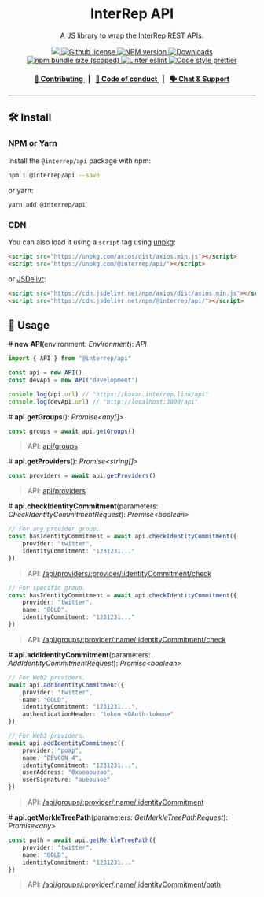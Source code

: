 <p align="center">
    <h1 align="center">
        InterRep API
    </h1>
    <p align="center">A JS library to wrap the InterRep REST APIs.</p>
</p>

<p align="center">
    <a href="https://github.com/InterRep">
        <img src="https://img.shields.io/badge/project-InterRep-blue.svg?style=flat-square">
    </a>
    <a href="https://github.com/interrep/interrep.js/blob/main/LICENSE">
        <img alt="Github license" src="https://img.shields.io/github/license/interrep/interrep.js.svg?style=flat-square">
    </a>
    <a href="https://www.npmjs.com/package/@interrep/api">
        <img alt="NPM version" src="https://img.shields.io/npm/v/@interrep/api?style=flat-square" />
    </a>
    <a href="https://npmjs.org/package/@interrep/api">
        <img alt="Downloads" src="https://img.shields.io/npm/dm/@interrep/api.svg?style=flat-square" />
    </a>
    <a href="https://bundlephobia.com/package/@interrep/api">
        <img alt="npm bundle size (scoped)" src="https://img.shields.io/bundlephobia/minzip/@interrep/api" />
    </a>
    <a href="https://eslint.org/">
        <img alt="Linter eslint" src="https://img.shields.io/badge/linter-eslint-8080f2?style=flat-square&logo=eslint" />
    </a>
    <a href="https://prettier.io/">
        <img alt="Code style prettier" src="https://img.shields.io/badge/code%20style-prettier-f8bc45?style=flat-square&logo=prettier" />
    </a>
</p>

<div align="center">
    <h4>
        <a href="https://docs.interrep.link/contributing">
            👥 Contributing
        </a>
        <span>&nbsp;&nbsp;|&nbsp;&nbsp;</span>
        <a href="https://docs.interrep.link/code-of-conduct">
            🤝 Code of conduct
        </a>
        <span>&nbsp;&nbsp;|&nbsp;&nbsp;</span>
        <a href="https://t.me/interrep">
            🗣️ Chat &amp; Support
        </a>
    </h4>
</div>

---

## 🛠 Install

### NPM or Yarn 

Install the `@interrep/api` package with npm:

```bash
npm i @interrep/api --save
```

or yarn:

```bash
yarn add @interrep/api
```

### CDN

You can also load it using a `script` tag using [unpkg](https://unpkg.com/):

```html
<script src="https://unpkg.com/axios/dist/axios.min.js"></script>
<script src="https://unpkg.com/@interrep/api/"></script>
```

or [JSDelivr](https://www.jsdelivr.com/):

```html
<script src="https://cdn.jsdelivr.net/npm/axios/dist/axios.min.js"></script>
<script src="https://cdn.jsdelivr.net/npm/@interrep/api/"></script>
```

## 📜 Usage

\# **new API**(environment: _Environment_): _API_

```typescript
import { API } from "@interrep/api"

const api = new API()
const devApi = new API("development")

console.log(api.url) // "https://kovan.interrep.link/api"
console.log(devApi.url) // "http://localhost:3000/api"
```

\# **api.getGroups**(): _Promise<any[]>_

```typescript
const groups = await api.getGroups()
```

> API: [api/groups](https://docs.interrep.link/api#apigroups)

\# **api.getProviders**(): _Promise<string[]>_

```typescript
const providers = await api.getProviders()
```

> API: [api/providers](https://docs.interrep.link/api#apiproviders)

\# **api.checkIdentityCommitment**(parameters: _CheckIdentityCommitmentRequest_): _Promise<boolean\>_

```typescript
// For any provider group.
const hasIdentityCommitment = await api.checkIdentityCommitment({
    provider: "twitter",
    identityCommitment: "1231231..."
})
```

> API: [/api/providers/:provider/:identityCommitment/check](https://docs.interrep.link/api#apiprovidersprovideridentitycommitmentcheck)

```typescript
// For specific group.
const hasIdentityCommitment = await api.checkIdentityCommitment({
    provider: "twitter",
    name: "GOLD",
    identityCommitment: "1231231..."
})
```

> API: [/api/groups/:provider/:name/:identityCommitment/check](https://docs.interrep.link/api#apigroupsprovidernameidentitycommitmentcheck)

\# **api.addIdentityCommitment**(parameters: _AddIdentityCommitmentRequest_): _Promise<boolean\>_

```typescript
// For Web2 providers.
await api.addIdentityCommitment({
    provider: "twitter",
    name: "GOLD",
    identityCommitment: "1231231...",
    authenticationHeader: "token <OAuth-token>"
})
```

```typescript
// For Web3 providers.
await api.addIdentityCommitment({
    provider: "poap",
    name: "DEVCON_4",
    identityCommitment: "1231231...",
    userAddress: "0xueaoueao",
    userSignature: "aueouaoe"
})
```

> API: [/api/groups/:provider/:name/:identityCommitment](https://docs.interrep.link/api#apigroupsprovidernameidentitycommitment)

\# **api.getMerkleTreePath**(parameters: _GetMerkleTreePathRequest_): _Promise<any\>_

```typescript
const path = await api.getMerkleTreePath({
    provider: "twitter",
    name: "GOLD",
    identityCommitment: "1231231..."
})
```

> API: [/api/groups/:provider/:name/:identityCommitment/path](https://docs.interrep.link/api#apigroupsprovidernameidentitycommitmentpath)
